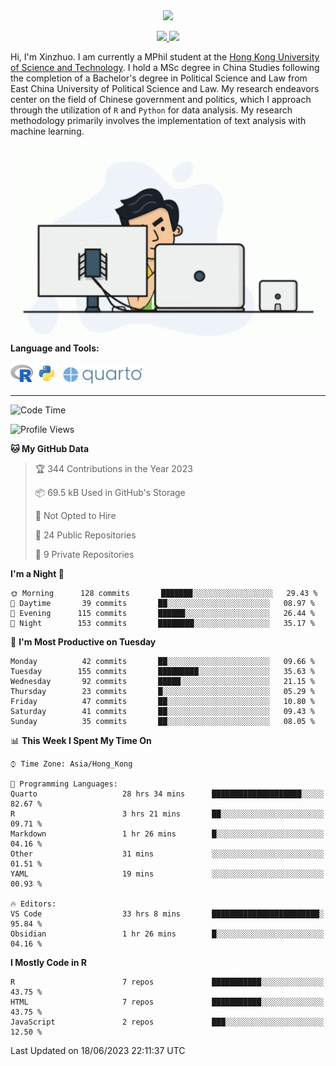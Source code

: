 <div align='center'>
<img src='https://readme-typing-svg.herokuapp.com?font=ubuntu&color=4d3900&center=true&lines=HKUST+Mphil+in+SOSC;Focus+on+China;Code+for+PoliSci'/>
</div>

<p align='center'>
 <a href='https://www.linkedin.com/in/xinzhuo-huang-5161011ba/' target='_blank'>
        <img src='https://img.shields.io/badge/linkedin%20-%230077B5.svg?&style=for-the-badge&logo=linkedin&logoColor=white'/>
    </a>
 <a href='https://twitter.com/HsinchoH' target='_blank'>
        <img src='https://img.shields.io/badge/Twitter-1DA1F2?style=for-the-badge&logo=twitter&logoColor=white'/>
    </a>
    </p>
    
Hi, I'm Xinzhuo. I am currently a MPhil student at the [Hong Kong University of Science and Technology](https://sosc.hkust.edu.hk/node/613). I hold a MSc degree in China Studies following the completion of a Bachelor's degree in Political Science and Law from East China University of Political Science and Law. My research endeavors center on the field of Chinese government and politics, which I approach through the utilization of `R` and `Python` for data analysis. My research methodology primarily involves the implementation of text analysis with machine learning.




<img align='right' src="https://github.com/xinzhuohkust/xinzhuohkust/blob/main/programmer.gif" width="590">



**Language and Tools:**  

<code><img height="36" src="https://raw.githubusercontent.com/github/explore/80688e429a7d4ef2fca1e82350fe8e3517d3494d/topics/r/r.png"></code>
<code><img height="36" src="https://raw.githubusercontent.com/github/explore/80688e429a7d4ef2fca1e82350fe8e3517d3494d/topics/python/python.png"></code>
<code><img height="32" src="https://github.com/quarto-dev/quarto-r/blob/main/man/figures/quarto.png"></code>

---
<!--START_SECTION:waka-->
![Code Time](http://img.shields.io/badge/Code%20Time-642%20hrs%2027%20mins-blue)

![Profile Views](http://img.shields.io/badge/Profile%20Views-0-blue)

**🐱 My GitHub Data** 

> 🏆 344 Contributions in the Year 2023
 > 
> 📦 69.5 kB Used in GitHub's Storage 
 > 
> 🚫 Not Opted to Hire
 > 
> 📜 24 Public Repositories 
 > 
> 🔑 9 Private Repositories  
 > 
**I'm a Night 🦉** 

```text
🌞 Morning      128 commits       ███████░░░░░░░░░░░░░░░░░░   29.43 % 
🌆 Daytime       39 commits       ██░░░░░░░░░░░░░░░░░░░░░░░   08.97 % 
🌃 Evening      115 commits       ██████░░░░░░░░░░░░░░░░░░░   26.44 % 
🌙 Night        153 commits       ████████░░░░░░░░░░░░░░░░░   35.17 % 

```
📅 **I'm Most Productive on Tuesday** 

```text
Monday          42 commits       ██░░░░░░░░░░░░░░░░░░░░░░░   09.66 % 
Tuesday        155 commits       █████████░░░░░░░░░░░░░░░░   35.63 % 
Wednesday       92 commits       █████░░░░░░░░░░░░░░░░░░░░   21.15 % 
Thursday        23 commits       █░░░░░░░░░░░░░░░░░░░░░░░░   05.29 % 
Friday          47 commits       ██░░░░░░░░░░░░░░░░░░░░░░░   10.80 % 
Saturday        41 commits       ██░░░░░░░░░░░░░░░░░░░░░░░   09.43 % 
Sunday          35 commits       ██░░░░░░░░░░░░░░░░░░░░░░░   08.05 % 

```


📊 **This Week I Spent My Time On** 

```text
⌚︎ Time Zone: Asia/Hong_Kong

💬 Programming Languages: 
Quarto                   28 hrs 34 mins      ████████████████████░░░░░   82.67 % 
R                        3 hrs 21 mins       ██░░░░░░░░░░░░░░░░░░░░░░░   09.71 % 
Markdown                 1 hr 26 mins        █░░░░░░░░░░░░░░░░░░░░░░░░   04.16 % 
Other                    31 mins             ░░░░░░░░░░░░░░░░░░░░░░░░░   01.51 % 
YAML                     19 mins             ░░░░░░░░░░░░░░░░░░░░░░░░░   00.93 % 

🔥 Editors: 
VS Code                  33 hrs 8 mins       ████████████████████████░   95.84 % 
Obsidian                 1 hr 26 mins        █░░░░░░░░░░░░░░░░░░░░░░░░   04.16 % 

```

**I Mostly Code in R** 

```text
R                        7 repos             ███████████░░░░░░░░░░░░░░   43.75 % 
HTML                     7 repos             ███████████░░░░░░░░░░░░░░   43.75 % 
JavaScript               2 repos             ███░░░░░░░░░░░░░░░░░░░░░░   12.50 % 

```



 Last Updated on 18/06/2023 22:11:37 UTC
<!--END_SECTION:waka-->
    
    
    
    
    
    
    
    
